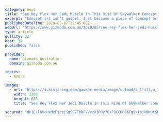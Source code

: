 ```yaml
---
category: news
title: "See Rey Flex Her Jedi Muscle In This Rise Of Skywalker Concept Art"
excerpt: "Concept art isn’t gospel. Just because a piece of concept art exists does not mean it was ever going to be in the movie. That said, the next best thing to seeing something in a movie is seeing it realised in concept art,"
publishedDateTime: 2020-05-07T22:45:00Z
webUrl: "https://www.gizmodo.com.au/2020/05/see-rey-flex-her-jedi-muscle-in-this-rise-of-skywalker-concept-art/"
type: article
quality: 32
heat: 32
published: false

provider:
  name: Gizmodo Australia
  domain: gizmodo.com.au

topics:
  - Azure

images:
  - url: "https://i.kinja-img.com/gawker-media/image/upload/c_lfill,w_1200,h_628,q_90/cmxdyaptqwel9thmleyi.jpg"
    width: 1200
    height: 628
    title: "See Rey Flex Her Jedi Muscle In This Rise Of Skywalker Concept Art"

secured: "dH1E/l6VeHxMzFjczjSgSS7TbbFVVvzX3R9y78xFBCCHR5KFg9xIsjkDWutShm4dzfLNUqjeaQpyTD8Q9pXmts2xkzShdJh4hsJwlktQsfbo+xKd3m85fgMzEumLweyBAWU11yz+5/l2kRHhKBZg9Mo4j/NjziQPsauN1GcckluSSwLBEzNG+ptckX9eEmfUU49PWzZ4xHHHnUFqXIrZQimU5wsi6ryP/5/ZigwReul6cyWrw1VLNxvcbeUZ/D5AjchBgLBSreyehI8UbusNtX/KjBnAUFMD3+FWTrbO7oTDEuH+X3/zDD35SrvjgQ07DoA+F/c5vnzNpfGF2MC1vQtVMo+F1xRAZ8aEOh5hE4jzunIK4osJMhwifRqBi1OqJQeX1zmVgZ6tKnITCIQAK5ieWDft/Y+ywpZLjZYeKnqgfGxpKGxeHGIpDOycOLd5lSmLQf+RORnEDUerZNNBytHr7PRIIZjRXfYDioKr83M=;O4DUa3pKJz8sJ6Z7Dr1alQ=="
---
```


